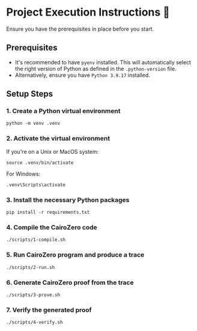 # Project Execution Instructions 🚀

Ensure you have the prerequisites in place before you start.

## Prerequisites

- It's recommended to have `pyenv` installed. This will automatically select the right version of Python as defined in the `.python-version` file.
- Alternatively, ensure you have `Python 3.9.17` installed.

## Setup Steps

### 1. Create a Python virtual environment

```shell
python -m venv .venv
```

### 2. Activate the virtual environment

If you're on a Unix or MacOS system:

```shell
source .venv/bin/activate
```

For Windows:

```shell
.venv\Scripts\activate
```

### 3. Install the necessary Python packages

```shell
pip install -r requirements.txt
```

### 4. Compile the CairoZero code

```shell
./scripts/1-compile.sh
```

### 5. Run CairoZero program and produce a trace

```shell
./scripts/2-run.sh
```

### 6. Generate CairoZero proof from the trace

```shell
./scripts/3-prove.sh
```

### 7. Verify the generated proof

```shell
./scripts/4-verify.sh
```
